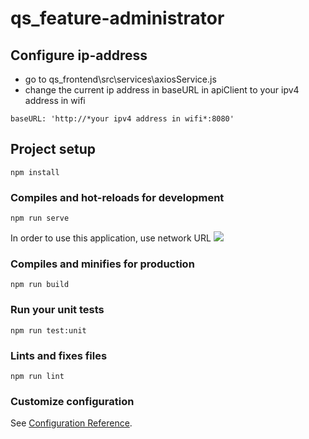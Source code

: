 # qs_feature-administrator

## Configure ip-address
 - go to qs_frontend\src\services\axiosService.js
 - change the current ip address in baseURL in apiClient to your ipv4 address in wifi
```
baseURL: 'http://*your ipv4 address in wifi*:8080'  
```

## Project setup
```
npm install
```

### Compiles and hot-reloads for development
```
npm run serve
```
In order to use this application, use network URL
![](../feature-student/Skjermbilde%202022-04-04%20kl.%2015.29.07.png)

### Compiles and minifies for production
```
npm run build
```

### Run your unit tests
```
npm run test:unit
```

### Lints and fixes files
```
npm run lint
```

### Customize configuration
See [Configuration Reference](https://cli.vuejs.org/config/).
